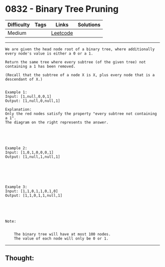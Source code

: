 # 0832 - Binary Tree Pruning

Difficulty  | Tags | Links | Solutions
----------- | ---- | ----- | -----
Medium |  | [Leetcode](https://leetcode.com/problems/binary-tree-pruning/description/) |


-----------

```
We are given the head node root of a binary tree, where additionally every node's value is either a 0 or a 1.

Return the same tree where every subtree (of the given tree) not containing a 1 has been removed.

(Recall that the subtree of a node X is X, plus every node that is a descendant of X.)


Example 1:
Input: [1,null,0,0,1]
Output: [1,null,0,null,1]
 
Explanation: 
Only the red nodes satisfy the property "every subtree not containing a 1".
The diagram on the right represents the answer.





Example 2:
Input: [1,0,1,0,0,0,1]
Output: [1,null,1,null,1]






Example 3:
Input: [1,1,0,1,1,0,1,0]
Output: [1,1,0,1,1,null,1]





Note: 


	The binary tree will have at most 100 nodes.
	The value of each node will only be 0 or 1.
```

-----------

## Thought:
